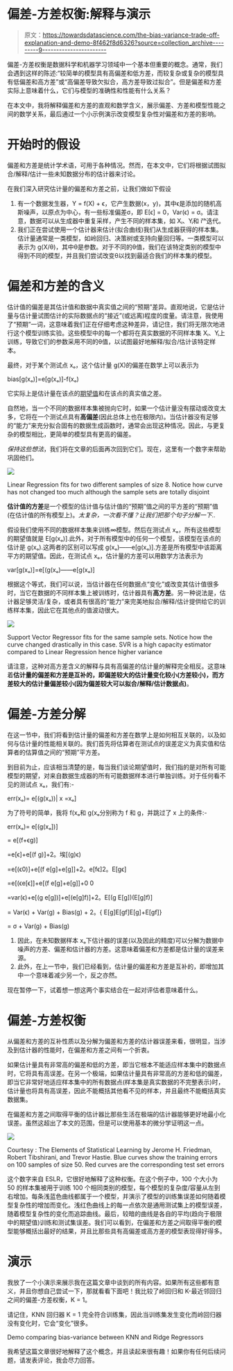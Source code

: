 # 偏差-方差权衡:解释与演示

> 原文：<https://towardsdatascience.com/the-bias-variance-trade-off-explanation-and-demo-8f462f8d6326?source=collection_archive---------9----------------------->

偏差-方差权衡是数据科学和机器学习领域中一个基本但重要的概念。通常，我们会遇到这样的陈述:“较简单的模型具有高偏差和低方差，而较复杂或复杂的模型具有低偏差和高方差”或“高偏差导致欠拟合，高方差导致过拟合”。但是偏差和方差实际上意味着什么，它们与模型的准确性和性能有什么关系？

在本文中，我将解释偏差和方差的直观和数学含义，展示偏差、方差和模型性能之间的数学关系，最后通过一个小示例演示改变模型复杂性对偏差和方差的影响。

# 开始时的假设

偏差和方差是统计学术语，可用于各种情况。然而，在本文中，它们将根据试图拟合/解释/估计一些未知数据分布的估计器来讨论。

在我们深入研究估计量的偏差和方差之前，让我们做如下假设

1.  有一个数据发生器，Y = f(X) + ϵ，它产生数据(x，y)，其中ϵ是添加的随机高斯噪声，以原点为中心，有一些标准偏差σ，即 E[ϵ] = 0，Var(ϵ) = σ。请注意，数据可以从生成器中重复采样，产生不同的样本集，如 Xᵢ、Yᵢ和 iᵗʰ迭代。
2.  我们正在尝试使用一个估计器来估计(拟合曲线)我们从生成器获得的样本集。估计量通常是一类模型，如岭回归、决策树或支持向量回归等。一类模型可以表示为 g(X/θ)，其中θ是参数。对于不同的θ值，我们在该特定类别的模型中得到不同的模型，并且我们尝试改变θ以找到最适合我们的样本集的模型。

# 偏差和方差的含义

估计值的偏差是其估计值和数据中真实值之间的“预期”差异。直观地说，它是估计量与估计量试图估计的实际数据点的“接近”(或远离)程度的度量。请注意，我使用了“预期”一词，这意味着我们正在仔细考虑这种差异，请记住，我们将无限次地进行这个模型训练实验。这些模型中的每一个都将在真实数据的不同样本集 Xᵢ、Yᵢ上训练，导致它们的参数采用不同的θ值，以试图最好地解释/拟合/估计该特定样本。

最终，对于某个测试点 xₒ，这个估计量 g(X)的偏差在数学上可以表示为

bias[g(xₒ)]=e[g(xₒ)]-f(xₒ)

它实际上是估计量在该点的[期望值](https://en.wikipedia.org/wiki/Expected_value)和在该点的真实值之差。

自然地，当一个不同的数据样本集被抛向它时，如果一个估计量没有摆动或改变太多，它将在一个测试点具有**高偏差**(因此总体上也在极限内)。当估计器没有足够的“能力”来充分拟合固有的数据生成函数时，通常会出现这种情况。因此，与更复杂的模型相比，更简单的模型具有更高的偏差。

*保持这些想法*，我们将在文章的后面再次回到它们。现在，这里有一个数字来帮助巩固他们。

![](img/4e425e35ff3f6059a19bc5dfb27e60cd.png)

Linear Regression fits for two different samples of size 8\. Notice how curve has not changed too much although the sample sets are totally disjoint

**估计值的方差**是一个模型的估计值与估计值的“预期”值之间的平方差的“预期”值(在估计值的所有模型上)。*太复杂，一次看不懂？让我们把那个句子分解一下..*

假设我们使用不同的数据样本集来训练∞模型。然后在测试点 xₒ，所有这些模型的期望值就是 E[g(xₒ)].此外，对于所有模型中的任何一个模型，该模型在该点的估计是 g(xₒ).这两者的区别可以写成 g(xₒ)——e[g(xₒ)].方差是所有模型中该距离平方的期望值。因此，在测试点 xₒ，估计量的方差可以用数学方法表示为

var[g(xₒ)]=e[(g(xₒ)——e[g(xₒ)]

根据这个等式，我们可以说，当估计器在任何数据点“变化”或改变其估计值很多时，当它在数据的不同样本集上被训练时，估计器具有**高方差**。另一种说法是，估计器足够灵活/复杂，或者具有很高的“能力”来完美地拟合/解释/估计提供给它的训练样本集，因此它在其他点的值波动很大。

![](img/62513259897f25410cfd31758f2ccc5e.png)

Support Vector Regressor fits for the same sample sets. Notice how the curve changed drastically in this case. SVR is a high capacity estimator compared to Linear Regression hence higher variance

请注意，这种对高方差含义的解释与具有高偏差的估计量的解释完全相反。这意味着**估计量的偏差和方差是互补的，即偏差较大的估计量变化较小(方差较小)，而方差较大的估计量偏差较小(因为偏差较大可以拟合/解释/估计数据点)**。

# 偏差-方差分解

在这一节中，我们将看到估计量的偏差和方差在数学上是如何相互关联的，以及如何与估计量的性能相关联的。我们首先将估算者在测试点的误差定义为真实值和估算者的估算值之间的“预期”平方差。

到目前为止，应该相当清楚的是，每当我们谈论期望值时，我们指的是对所有可能模型的期望，对来自数据生成器的所有可能数据样本进行单独训练。对于任何看不见的测试点 xₒ，我们有:-

err(xₒ)= e[(g(xₒ))| x =xₒ]

为了符号的简单，我将 f(xₒ和 g(xₒ分别称为 f 和 g，并跳过了 x 上的条件:-

err(xₒ)= e[(g(xₒ])]

= e[(f+ϵg)]

=e[ϵ]+e[(f g)]+2。埃[(g)ϵ)

=e[(ϵ0)]+e[(f e[g]+e[g]]+2。e[fϵ]2。E[gϵ]

=e[(ϵe[ϵ]]+e[(f e[g]+e[g]]+0 0

=var(ϵ)+e[(g e[g])]+e[(e[g]f)]+2。E[(g E[g])(E[g]f)]

= Var(ϵ) + Var(g) + Bias(g) + 2。{ E[g]E[gf]E[g]+E[gf]}

= σ + Var(g) + Bias(g)

1.  因此，在未知数据样本 xₒ下估计器的误差(以及因此的精度)可以分解为数据中噪声的方差、偏差和估计器的方差。这意味着偏差和方差都是估计量的误差来源。
2.  此外，在上一节中，我们已经看到，估计量的偏差和方差是互补的，即增加其中一个意味着减少另一个，反之亦然。

现在暂停一下，试着想一想这两个事实结合在一起对评估者意味着什么。

# 偏差-方差权衡

从偏差和方差的互补性质以及分解为偏差和方差的估计器误差来看，很明显，当涉及到估计器的性能时，在偏差和方差之间有一个折衷。

如果估计量具有非常高的偏差和低的方差，即当它根本不能适应样本集中的数据点时，它将具有高误差。在另一个极端，如果估计量具有非常高的方差和低的偏差，即当它非常好地适应样本集中的所有数据点(样本集是真实数据的不完整表示)时，估计量也将具有高误差，因此不能概括其他看不见的样本，并且最终不能概括真实数据集。

在偏差和方差之间取得平衡的估计器比那些生活在极端的估计器能够更好地最小化误差。虽然这超出了本文的范围，但是可以使用基本的微分学证明这一点。

![](img/8dd5eede17549fbbbb3bec88a0814222.png)

Courtesy : The Elements of Statistical Learning by Jerome H. Friedman, Robert Tibshirani, and Trevor Hastie. Blue curves show the training errors on 100 samples of size 50\. Red curves are the corresponding test set errors

这个数字来自 ESLR，它很好地解释了这种权衡。在这个例子中，100 个大小为 50 的样本集被用于训练 100 个相同类别的模型，每个模型的复杂度/容量从左到右增加。每条浅蓝色曲线都属于一个模型，并演示了模型的训练集误差如何随着模型复杂性的增加而变化。浅红色曲线上的每一点依次是通用测试集上的模型误差，随着模型复杂性的变化而追踪曲线。最后，较暗的曲线是各自的平均(趋向于极限中的期望值)训练和测试集误差。我们可以看到，在偏差和方差之间取得平衡的模型能够概括出最好的结果，并且比那些具有高偏差或高方差的模型表现得好得多。

# 演示

我放了一个小演示来展示我在这篇文章中谈到的所有内容。如果所有这些都有意义，并且你想自己尝试一下，那就看看下面吧！我比较了岭回归和 K-最近邻回归之间的偏差-方差权衡，K = 1。

请记住，KNN 回归器 K = 1 完全符合训练集，因此当训练集发生变化而岭回归器没有变化时，它会“变化”很多。

Demo comparing bias-variance between KNN and Ridge Regressors

我希望这篇文章很好地解释了这个概念，并且读起来很有趣！如果你有任何后续问题，请发表评论，我会尽力回答。